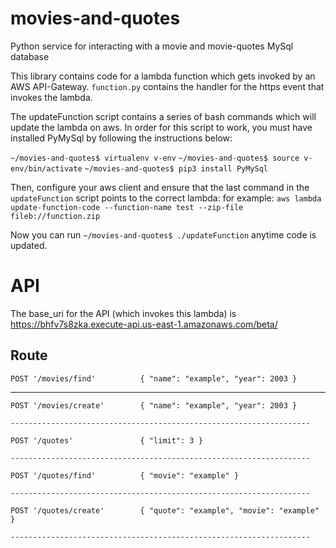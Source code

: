 # movies-and-quotes
Python service for interacting with a movie and movie-quotes MySql database

This library contains code for a lambda function which gets invoked by an AWS API-Gateway.
`function.py` contains the handler for the https event that invokes the lambda.

The updateFunction script contains a series of bash commands which will update the lambda on aws.
In order for this script to work, you must have installed PyMySql by following the instructions below:

`~/movies-and-quotes$ virtualenv v-env`
`~/movies-and-quotes$ source v-env/bin/activate`
`~/movies-and-quotes$ pip3 install PyMySql`

Then, configure your aws client and ensure that the last command in the `updateFunction` script points to the correct lambda: for example: `aws lambda update-function-code --function-name test --zip-file fileb://function.zip`

Now you can run `~/movies-and-quotes$ ./updateFunction` anytime code is updated.

# API
The base_uri for the API (which invokes this lambda) is https://bhfv7s8zka.execute-api.us-east-1.amazonaws.com/beta/

  Route
  -------------------------------------------------------------------

	POST '/movies/find'          { "name": "example", "year": 2003 }

  -------------------------------------------------------------------

	POST '/movies/create'        { "name": "example", "year": 2003 }

    -------------------------------------------------------------------

	POST '/quotes'               { "limit": 3 }

    -------------------------------------------------------------------

	POST '/quotes/find'          { "movie": "example" }

    -------------------------------------------------------------------

	POST '/quotes/create'        { "quote": "example", "movie": "example" }

    -------------------------------------------------------------------

